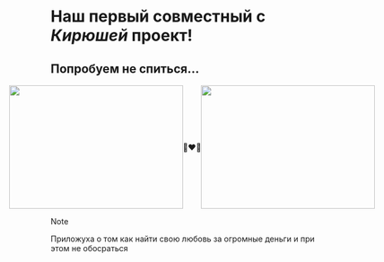 # Наш первый совместный с ***Кирюшей*** проект!
## Попробуем не спиться...
<div style="display: flex; justify-content: center; align-items: center; flex-direction: row">
  <div>
    <img
    width="310"
    height="220"
    src="https://github.com/kirill2000121212/AiryLight/assets/123495483/2b373976-1f60-4423-863a-4aa2183abd5f"
  />
  </div>
  <div>👨‍❤️‍👨</div>
  <div>
    <img
    width="310"
    height="220"
    src="https://github.com/kirill2000121212/AiryLight/assets/123495483/80756793-0be7-4355-b0d6-808fa84d0a00"
  />
  </div>
</div>

>[!NOTE]
>Приложуха о том как найти свою любовь за огромные деньги и при этом не обосраться
